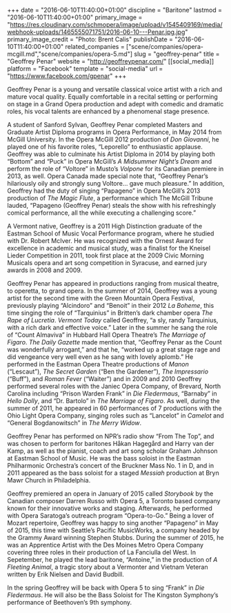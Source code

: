 +++
date = "2016-06-10T11:40:00+01:00"
discipline = "Baritone"
lastmod = "2016-06-10T11:40:00+01:00"
primary_image = "https://res.cloudinary.com/schmopera/image/upload/v1545409169/media/webhook-uploads/1465555071751/2016-06-10---Penar.jpg.jpg"
primary_image_credit = "Photo: Brent Calis"
publishDate = "2016-06-10T11:40:00+01:00"
related_companies = ["scene/companies/opera-mcgill.md","scene/companies/opera-5.md"]
slug = "geoffrey-penar"
title = "Geoffrey Penar"
website = "http://geoffreypenar.com/"
[[social_media]]
platform = "Facebook"
template = "social-media"
url = "https://www.facebook.com/gpenar"
+++

Geoffrey Penar is a young and versatile classical voice artist with a rich and mature vocal quality. Equally comfortable in a recital setting or performing on stage in a Grand Opera production and adept with comedic and dramatic roles, his vocal talents are enhanced by a phenomenal stage presence.

A student of Sanford Sylvan, Geoffrey Penar completed Masters and Graduate Artist Diploma programs in Opera Performance, in May 2014 from McGill University. In the Opera McGill 2012 production of *Don Giovanni*, he played one of his favorite roles, “Leporello” to enthusiastic applause. Geoffrey was able to culminate his Artist Diploma in 2014 by playing both “Bottom” and “Puck” in Opera McGill’s *A Midsummer Night’s Dream* and perform the role of “Voltore” in Musto’s *Volpone* for its Canadian premiere in 2013, as well. Opera Canada made special note that, “Geoffrey Penar’s hilariously oily and strongly sung Voltore… gave much pleasure.” In addition, Geoffrey had the duty of singing “Papageno” in Opera McGill’s 2013 production of *The Magic Flute*, a performance which The McGill Tribune lauded, “Papageno (Geoffrey Penar) steals the show with his refreshingly comical performance, all the while executing a challenging score.”

A Vermont native, Geoffrey is a 2011 High Distinction graduate of the Eastman School of Music Vocal Performance program, where he studied with Dr. Robert McIver. He was recognized with the Ornest Award for excellence in academic and musical study, was a finalist for the Kneisel Lieder Competition in 2011, took first place at the 2009 Civic Morning Musicals opera and art song competition in Syracuse, and earned jury awards in 2008 and 2009.

Geoffrey Penar has appeared in productions ranging from musical theatre, to operetta, to grand opera. In the summer of 2014, Geoffrey was a young artist for the second time with the Green Mountain Opera Festival, previously playing “Alcindoro” and “Benoit” in their 2012 *La Boheme*, this time singing the role of “Tarquinius” in Britten’s dark chamber opera *The Rape of Lucretia*. *Vermont Today* called Geoffrey, “a sly, randy Tarquinius, with a rich dark and effective voice.” Later in the summer he sang the role of “Count Almaviva” in Hubbard Hall Opera Theatre’s *The Marriage of Figaro*. *The Daily Gazette* made mention that, “Geoffrey Penar as the Count was wonderfully arrogant,” and that he, “worked up a great stage rage and did vengeance very well even as he sang with lovely aplomb.” He performed in the Eastman Opera Theatre productions of *Manon* (“Lescaut”), *The Secret Garden* (“Ben the Gardener”), *The Impressario* (“Buff”), and *Roman Fever* (“Waiter”) and in 2009 and 2010 Geoffrey performed several roles with the Janiec Opera Company, of Brevard, North Carolina including “Prison Warden Frank” in *Die Fledermaus*, “Barnaby” in *Hello Dolly*, and “Dr. Bartolo” in *The Marriage of Figaro*. As well, during the summer of 2011, he appeared in 60 performances of 7 productions with the Ohio Light Opera Company, singing roles such as “Lancelot” in *Camelot* and “General Bogdanowitsch” in *The Merry Widow*.

Geoffrey Penar has performed on NPR’s radio show “From The Top”, and was chosen to perform for baritones Håkan Hagegård and Harry van der Kamp, as well as the pianist, coach and art song scholar Graham Johnson at Eastman School of Music. He was the bass soloist in the Eastman Philharmonic Orchestra’s concert of the Bruckner Mass No. 1 in D, and in 2011 appeared as the bass soloist for a staged *Messiah* production at Bryn Mawr Church in Philadelphia.

Geoffrey premiered an opera in January of 2015 called *Storybook* by the Canadian composer Darren Russo with Opera 5, a Toronto based company known for their innovative works and staging. Afterwards, he performed with Opera Saratoga’s outreach program “Opera-to-Go.” Being a lover of Mozart repertoire, Geoffrey was happy to sing another “Papageno” in May of 2015, this time with Seattle’s Pacific MusicWorks, a company headed by the Grammy Award winning Stephen Stubbs. During the summer of 2015, he was an Apprentice Artist with the Des Moines Metro Opera Company covering three roles in their production of La Fanciulla del West. In Sepetember, he played the lead baritone, “Antoine,” in the production of *A Fleeting Animal*, a tragic story about a Vermonter and Vietnam Veteran written by Erik Nielsen and David Budbill.

In the spring Geoffrey will be back with Opera 5 to sing “Frank” in *Die Fledermaus*. He will also be the Bass Soloist for The Kingston Symphony’s performance of Beethoven’s 9th symphony.
